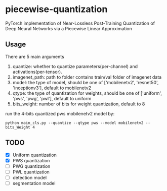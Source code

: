 # piecewise-quantization
PyTorch implementation of Near-Lossless Post-Training Quantization of Deep Neural Networks via a Piecewise Linear Approximation


## Usage
There are 5 main arguments
  1. quantize: whether to quantize parameters(per-channel) and activations(per-tensor).  
  2. imagenet_path: path to folder contains train/val folder of  imagenet data
  3. model: the type of model, should be one of ['mobilenetv2', 'resnet50', 'inceptionv3'], default to mobilenetv2
  4. qtype: the type of quantization for weights, should be one of ['uniform', 'pws', 'pwg', 'pwl'], default to uniform
  5. bits_weight: number of bits for weight quantization, default to 8

run the 4-bits quantized pws mobilenetv2 model by:
```
python main_cls.py --quantize --qtype pws --model mobilenetv2 --bits_Weight 4
```


## TODO
- [x] Uniform quantization
- [x] PWS quantization
- [ ] PWG quantization
- [ ] PWL quantization
- [ ] detection model
- [ ] segmentation model